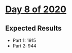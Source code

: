 # [Day 8 of 2020](https://adventofcode.com/2020/day/8)

## Expected Results

- Part 1: 1915
- Part 2: 944
